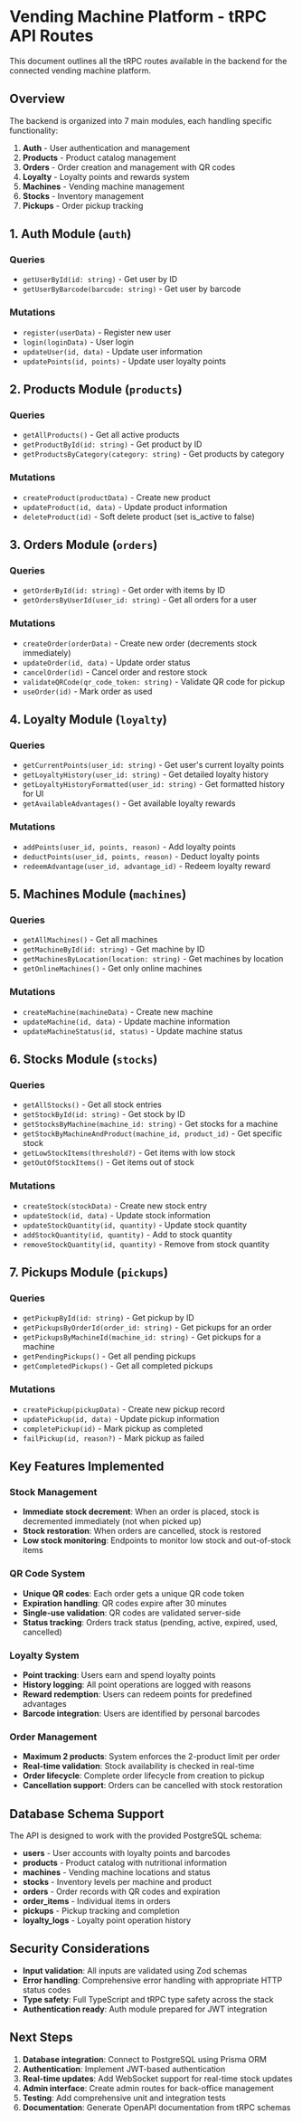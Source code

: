 # Vending Machine Platform - tRPC API Routes

This document outlines all the tRPC routes available in the backend for the connected vending machine platform.

## Overview

The backend is organized into 7 main modules, each handling specific functionality:

1. **Auth** - User authentication and management
2. **Products** - Product catalog management
3. **Orders** - Order creation and management with QR codes
4. **Loyalty** - Loyalty points and rewards system
5. **Machines** - Vending machine management
6. **Stocks** - Inventory management
7. **Pickups** - Order pickup tracking

## 1. Auth Module (`auth`)

### Queries

- `getUserById(id: string)` - Get user by ID
- `getUserByBarcode(barcode: string)` - Get user by barcode

### Mutations

- `register(userData)` - Register new user
- `login(loginData)` - User login
- `updateUser(id, data)` - Update user information
- `updatePoints(id, points)` - Update user loyalty points

## 2. Products Module (`products`)

### Queries

- `getAllProducts()` - Get all active products
- `getProductById(id: string)` - Get product by ID
- `getProductsByCategory(category: string)` - Get products by category

### Mutations

- `createProduct(productData)` - Create new product
- `updateProduct(id, data)` - Update product information
- `deleteProduct(id)` - Soft delete product (set is_active to false)

## 3. Orders Module (`orders`)

### Queries

- `getOrderById(id: string)` - Get order with items by ID
- `getOrdersByUserId(user_id: string)` - Get all orders for a user

### Mutations

- `createOrder(orderData)` - Create new order (decrements stock immediately)
- `updateOrder(id, data)` - Update order status
- `cancelOrder(id)` - Cancel order and restore stock
- `validateQRCode(qr_code_token: string)` - Validate QR code for pickup
- `useOrder(id)` - Mark order as used

## 4. Loyalty Module (`loyalty`)

### Queries

- `getCurrentPoints(user_id: string)` - Get user's current loyalty points
- `getLoyaltyHistory(user_id: string)` - Get detailed loyalty history
- `getLoyaltyHistoryFormatted(user_id: string)` - Get formatted history for UI
- `getAvailableAdvantages()` - Get available loyalty rewards

### Mutations

- `addPoints(user_id, points, reason)` - Add loyalty points
- `deductPoints(user_id, points, reason)` - Deduct loyalty points
- `redeemAdvantage(user_id, advantage_id)` - Redeem loyalty reward

## 5. Machines Module (`machines`)

### Queries

- `getAllMachines()` - Get all machines
- `getMachineById(id: string)` - Get machine by ID
- `getMachinesByLocation(location: string)` - Get machines by location
- `getOnlineMachines()` - Get only online machines

### Mutations

- `createMachine(machineData)` - Create new machine
- `updateMachine(id, data)` - Update machine information
- `updateMachineStatus(id, status)` - Update machine status

## 6. Stocks Module (`stocks`)

### Queries

- `getAllStocks()` - Get all stock entries
- `getStockById(id: string)` - Get stock by ID
- `getStocksByMachine(machine_id: string)` - Get stocks for a machine
- `getStockByMachineAndProduct(machine_id, product_id)` - Get specific stock
- `getLowStockItems(threshold?)` - Get items with low stock
- `getOutOfStockItems()` - Get items out of stock

### Mutations

- `createStock(stockData)` - Create new stock entry
- `updateStock(id, data)` - Update stock information
- `updateStockQuantity(id, quantity)` - Update stock quantity
- `addStockQuantity(id, quantity)` - Add to stock quantity
- `removeStockQuantity(id, quantity)` - Remove from stock quantity

## 7. Pickups Module (`pickups`)

### Queries

- `getPickupById(id: string)` - Get pickup by ID
- `getPickupsByOrderId(order_id: string)` - Get pickups for an order
- `getPickupsByMachineId(machine_id: string)` - Get pickups for a machine
- `getPendingPickups()` - Get all pending pickups
- `getCompletedPickups()` - Get all completed pickups

### Mutations

- `createPickup(pickupData)` - Create new pickup record
- `updatePickup(id, data)` - Update pickup information
- `completePickup(id)` - Mark pickup as completed
- `failPickup(id, reason?)` - Mark pickup as failed

## Key Features Implemented

### Stock Management

- **Immediate stock decrement**: When an order is placed, stock is decremented immediately (not when picked up)
- **Stock restoration**: When orders are cancelled, stock is restored
- **Low stock monitoring**: Endpoints to monitor low stock and out-of-stock items

### QR Code System

- **Unique QR codes**: Each order gets a unique QR code token
- **Expiration handling**: QR codes expire after 30 minutes
- **Single-use validation**: QR codes are validated server-side
- **Status tracking**: Orders track status (pending, active, expired, used, cancelled)

### Loyalty System

- **Point tracking**: Users earn and spend loyalty points
- **History logging**: All point operations are logged with reasons
- **Reward redemption**: Users can redeem points for predefined advantages
- **Barcode integration**: Users are identified by personal barcodes

### Order Management

- **Maximum 2 products**: System enforces the 2-product limit per order
- **Real-time validation**: Stock availability is checked in real-time
- **Order lifecycle**: Complete order lifecycle from creation to pickup
- **Cancellation support**: Orders can be cancelled with stock restoration

## Database Schema Support

The API is designed to work with the provided PostgreSQL schema:

- **users** - User accounts with loyalty points and barcodes
- **products** - Product catalog with nutritional information
- **machines** - Vending machine locations and status
- **stocks** - Inventory levels per machine and product
- **orders** - Order records with QR codes and expiration
- **order_items** - Individual items in orders
- **pickups** - Pickup tracking and completion
- **loyalty_logs** - Loyalty point operation history

## Security Considerations

- **Input validation**: All inputs are validated using Zod schemas
- **Error handling**: Comprehensive error handling with appropriate HTTP status codes
- **Type safety**: Full TypeScript and tRPC type safety across the stack
- **Authentication ready**: Auth module prepared for JWT integration

## Next Steps

1. **Database integration**: Connect to PostgreSQL using Prisma ORM
2. **Authentication**: Implement JWT-based authentication
3. **Real-time updates**: Add WebSocket support for real-time stock updates
4. **Admin interface**: Create admin routes for back-office management
5. **Testing**: Add comprehensive unit and integration tests
6. **Documentation**: Generate OpenAPI documentation from tRPC schemas
